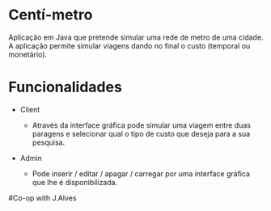 # Centí-metro

Aplicação em Java que pretende simular uma rede de metro de uma cidade.
A aplicação permite simular viagens dando no final o custo (temporal ou monetário).

# Funcionalidades

- Client
    - Através da interface gráfica pode simular uma viagem entre duas paragens e selecionar qual o tipo de custo que deseja
    para a sua pesquisa.

- Admin
    - Pode inserir / editar / apagar / carregar por uma interface gráfica que lhe é disponibilizada. 


#Co-op with J.Alves
